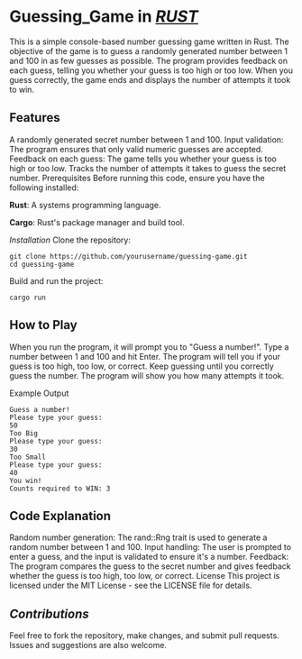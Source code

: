# Guessing_Game in <ins>*RUST*</ins>

This is a simple console-based number guessing game written in Rust. The objective of the game is to guess a randomly generated number between 1 and 100 in as few guesses as possible. The program provides feedback on each guess, telling you whether your guess is too high or too low. When you guess correctly, the game ends and displays the number of attempts it took to win.

## **Features**

A randomly generated secret number between 1 and 100.
Input validation: The program ensures that only valid numeric guesses are accepted.
Feedback on each guess: The game tells you whether your guess is too high or too low.
Tracks the number of attempts it takes to guess the secret number.
Prerequisites
Before running this code, ensure you have the following installed:

**Rust**: A systems programming language.

**Cargo**: Rust's package manager and build tool.

*Installation*
Clone the repository:
```
git clone https://github.com/yourusername/guessing-game.git
cd guessing-game
```
Build and run the project:
```
cargo run
```

## **How to Play**

When you run the program, it will prompt you to "Guess a number!".
Type a number between 1 and 100 and hit Enter.
The program will tell you if your guess is too high, too low, or correct.
Keep guessing until you correctly guess the number. The program will show you how many attempts it took.

Example Output
```
Guess a number!
Please type your guess: 
50
Too Big
Please type your guess: 
30
Too Small
Please type your guess: 
40
You win!
Counts required to WIN: 3
```

## **Code Explanation**

Random number generation: The rand::Rng trait is used to generate a random number between 1 and 100.
Input handling: The user is prompted to enter a guess, and the input is validated to ensure it's a number.
Feedback: The program compares the guess to the secret number and gives feedback whether the guess is too high, too low, or correct.
License
This project is licensed under the MIT License - see the LICENSE file for details.

## *Contributions*

Feel free to fork the repository, make changes, and submit pull requests. Issues and suggestions are also welcome.

